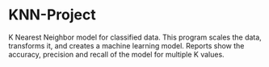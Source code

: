 # KNN-Project
K Nearest Neighbor model for classified data.  This program scales the data, transforms it, and creates a machine learning model.  Reports show the accuracy, precision and recall of the model for multiple K values.
